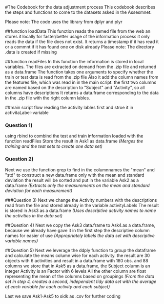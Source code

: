 #The Codebook for the data adjustment process
This codebook describes the steps and functions to come to the datasets asked in the Assesmnet.

Please note: The code uses the library from dplyr and plyr

##function loadData
This function reads the named file from the web an stores it locally for faster/better usage of the information process
it only reads the data if the file does not exist. It returns a timestamp if it has read it or a commnt if it has found one on disk already
Please note: The directory .data is created if missing

##function readFiles
In this function the information is stored in local variables. The files are extracted on demand from the .zip file and returned as a data.frame
The function takes one arguments to specify whether the train or test data is read from the .zip file
Also it add the column names from the features file, which was read in in the main script.
the first two columns are named based on the description to "Subject" and "Activity", so all columns have descriptions
It returns a data.frame corresponding to the data in the .zip file with the right column lables.

##main script flow
reading the activity lables first and stroe it in activitaLabel-variable
### Question 1)
using rbind to combind the test and train information loaded with the function readFiles
Store the result in Ask1 as data.frame *(Merges the training and the test sets to create one data set)*

### Question 2)
Next we use the function grep to find in the columnnames the "mean" and "std" to construct a new data.frame 
only with the mean and standard deviation the result will be sorted and put in the variable Ask2 as a data.frame
*(Extracts only the measurements on the mean and standard deviation for each measurement)*

###Question 3)
Next we change the Activity numbers with the descriptions read from the file and stored already in the variable activityLabels
The result is stored in Ask3 as a data.frame
*(Uses descriptive activity names to name the activities in the data set)*

##Question 4)
Next we copy the Ask3 data.frame to Ask4.as a data.frame, because we already have gave it in the first step the descriptive column names for easier of use
*(Appropriately labels the data set with descriptive variable names)*

##Question 5)
Next we leverage the ddply function to *group* the dataframe and calculate the means column wise for each activity. 
the result are 30 objects with 6 activities and result in a data.frame with 180 obs. and 88 columns
we store that in Ask5 as a data.frame, the 
  Subject column is an integer
  Activity is an Factor with 6 levels
  All the other column are float representing the mean of the columns based on groupings
*(From the data set in step 4, creates a second, independent tidy data set with the average of each variable for each activity and each subject)*

Last we save Ask1-Ask5 to sidk as .csv for further coding

